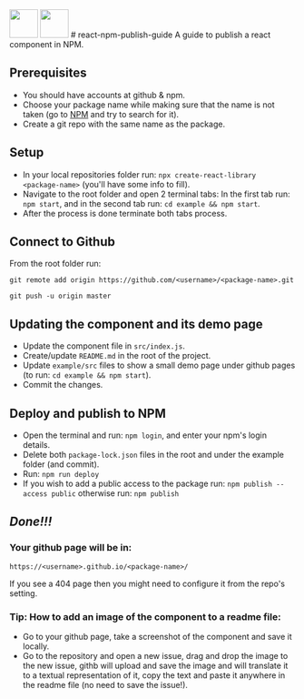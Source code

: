 <img src="https://user-images.githubusercontent.com/8030614/87929178-b0e22980-ca8e-11ea-8aca-19bde6c8c4ef.png" width="50" />
<img src="https://user-images.githubusercontent.com/8030614/87929180-b17ac000-ca8e-11ea-9f3e-075e8a9d0694.png" width="50" />
# react-npm-publish-guide
A guide to publish a react component in NPM.


## Prerequisites
- You should have accounts at github & npm.
- Choose your package name while making sure that the name is not taken (go to [NPM](https://www.npmjs.com/) and try to search for it).
- Create a git repo with the same name as the package.


## Setup
- In your local repositories folder run: `npx create-react-library <package-name>`
(you'll have some info to fill).
- Navigate to the root folder and open 2 terminal tabs: 
In the first tab run: `npm start`, and in the second tab run: `cd example && npm start`.
- After the process is done terminate both tabs process.


## Connect to Github
From the root folder run:

`git remote add origin https://github.com/<username>/<package-name>.git`


`git push -u origin master`


## Updating the component and its demo page
- Update the component file in `src/index.js`.
- Create/update `README.md` in the root of the project.
- Update `example/src` files to show a small demo page under github pages (to run: `cd example && npm start`).
- Commit the changes.


## Deploy and publish to NPM
- Open the terminal and run: `npm login`, and enter your npm's login details.
- Delete both `package-lock.json` files in the root and under the example folder (and commit).
- Run: `npm run deploy`
- If you wish to add a public access to the package run:
`npm publish --access public`
otherwise run: `npm publish`

## *Done!!!*


### Your github page will be in:
`https://<username>.github.io/<package-name>/`

If you see a 404 page then you might need to configure it from the repo's setting.

### Tip: How to add an image of the component to a readme file:
- Go to your github page, take a screenshot of the component and save it locally.
- Go to the repository and open a new issue, drag and drop the image to the new issue, 
githb will upload and save the image and will translate it to a textual representation of it, 
copy the text and paste it anywhere in the readme file (no need to save the issue!).

